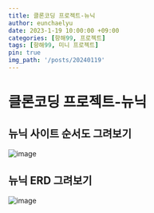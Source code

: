 ```yaml
---
title: 클론코딩 프로젝트-뉴닉
author: eunchaelyu
date: 2023-1-19 10:00:00 +09:00
categories: [항해99, 프로젝트]
tags: [항해99, 미니 프로젝트]
pin: true
img_path: '/posts/20240119'
---
```



# 클론코딩 프로젝트-뉴닉

## 뉴닉 사이트 순서도 그려보기    
![image](https://github.com/eunchaelyu/eunchaelyu.github.io/assets/119996957/bd1b82bf-ad26-45b6-9bab-9b5ae2171687)


## 뉴닉 ERD 그려보기    
![image](https://github.com/eunchaelyu/eunchaelyu.github.io/assets/119996957/295131e0-1595-4fb1-8e55-7f889aa0f8a6)
